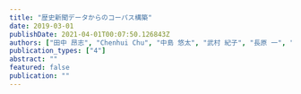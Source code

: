 ```yaml
---
title: "歴史新聞データからのコーパス構築"
date: 2019-03-01
publishDate: 2021-04-01T00:07:50.126843Z
authors: ["田中 昂志", "Chenhui Chu", "中島 悠太", "武村 紀子", "長原 一", "藤川 隆男"]
publication_types: ["4"]
abstract: ""
featured: false
publication: ""
---
```


